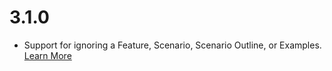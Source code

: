 # 3.1.0

- Support for ignoring a Feature, Scenario, Scenario Outline, or Examples. [Learn More](/docs/ignore-scenario.md)
